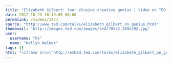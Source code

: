 ```yaml
---
title: "Elizabeth Gilbert: Your elusive creative genius | Video on TED.com"
date: 2012-10-23 18:19:05 00:00
permalink: /videos/1437
source: "http://www.ted.com/talks/elizabeth_gilbert_on_genius.html"
thumbnail: "http://images.ted.com/images/ted/70532_389x292.jpg"
user:
  username: "kk"
  name: "Kellyn Walker"
tags: []
html: "<iframe src=\"http://embed.ted.com/talks/elizabeth_gilbert_on_genius.html\" width=\"560\" height=\"315\" frameborder=\"0\" scrolling=\"no\" webkitAllowFullScreen mozallowfullscreen allowFullScreen></iframe>"
---
```


